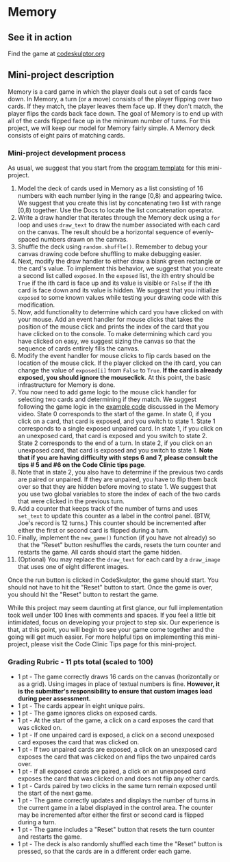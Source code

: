 # Memory

## See it in action
Find the game at [codeskulptor.org](http://www.codeskulptor.org/#user43_ZNjYnjhrUJ_1.py)

## Mini-project description
Memory is a card game in which the player deals out a set of cards face down. In Memory, a turn (or a move) consists of the player flipping over two cards. If they match, the player leaves them face up. If they don't match, the player flips the cards back face down. The goal of Memory is to end up with all of the cards flipped face up in the minimum number of turns. For this project, we will keep our model for Memory fairly simple. A Memory deck consists of eight pairs of matching cards.

### Mini-project development process

As usual, we suggest that you start from the [program template](http://www.codeskulptor.org/#examples-memory_template.py) for this mini-project.

1. Model the deck of cards used in Memory as a list consisting of 16 numbers with each number lying in the range [0,8) and appearing twice. We suggest that you create this list by concatenating two list with range [0,8) together. Use the Docs to locate the list concatenation operator.
2. Write a draw handler that iterates through the Memory deck using a `for` loop and uses `draw_text` to draw the number associated with each card on the canvas. The result should be a horizontal sequence of evenly-spaced numbers drawn on the canvas.
3. Shuffle the deck using `random.shuffle()`. Remember to debug your canvas drawing code before shuffling to make debugging easier.
4. Next, modify the draw handler to either draw a blank green rectangle or the card's value. To implement this behavior, we suggest that you create a second list called `exposed`. In the `exposed` list, the ith entry should be `True` if the ith card is face up and its value is visible or `False` if the ith card is face down and its value is hidden. We suggest that you initialize `exposed` to some known values while testing your drawing code with this modification.
5. Now, add functionality to determine which card you have clicked on with your mouse. Add an event handler for mouse clicks that takes the position of the mouse click and prints the index of the card that you have clicked on to the console. To make determining which card you have clicked on easy, we suggest sizing the canvas so that the sequence of cards entirely fills the canvas.
6. Modify the event handler for mouse clicks to flip cards based on the location of the mouse click. If the player clicked on the ith card, you can change the value of `exposed[i]` from `False` to `True`. **If the card is already exposed, you should ignore the mouseclick**. At this point, the basic infrastructure for Memory is done.
7. You now need to add game logic to the mouse click handler for selecting two cards and determining if they match. We suggest following the game logic in the [example code](http://www.codeskulptor.org/#examples-memory_states.py) discussed in the Memory video. State 0 corresponds to the start of the game. In state 0, if you click on a card, that card is exposed, and you switch to state 1. State 1 corresponds to a single exposed unpaired card. In state 1, if you click on an unexposed card, that card is exposed and you switch to state 2. State 2 corresponds to the end of a turn. In state 2, if you click on an unexposed card, that card is exposed and you switch to state 1. **Note that if you are having difficulty with steps 6 and 7, please consult the tips # 5 and #6 on the Code Clinic tips page**.
8. Note that in state 2, you also have to determine if the previous two cards are paired or unpaired. If they are unpaired, you have to flip them back over so that they are hidden before moving to state 1. We suggest that you use two global variables to store the index of each of the two cards that were clicked in the previous turn.
9. Add a counter that keeps track of the number of turns and uses `set_text` to update this counter as a label in the control panel. (BTW, Joe's record is 12 turns.) This counter should be incremented after either the first or second card is flipped during a turn.
10. Finally, implement the `new_game()` function (if you have not already) so that the "Reset" button reshuffles the cards, resets the turn counter and restarts the game. All cards should start the game hidden.
11. (Optional) You may replace the `draw_text` for each card by a `draw_image` that uses one of eight different images.

Once the run button is clicked in CodeSkulptor, the game should start. You should not have to hit the "Reset" button to start. Once the game is over, you should hit the "Reset" button to restart the game.

While this project may seem daunting at first glance, our full implementation took well under 100 lines with comments and spaces. If you feel a little bit intimidated, focus on developing your project to step six. Our experience is that, at this point, you will begin to see your game come together and the going will get much easier. For more helpful tips on implementing this mini-project, please visit the Code Clinic Tips page for this mini-project.

### Grading Rubric - 11 pts total (scaled to 100)

- 1 pt - The game correctly draws 16 cards on the canvas (horizontally or as a grid). Using images in place of textual numbers is fine. **However, it is the submitter's responsibility to ensure that custom images load during peer assessment.**
- 1 pt - The cards appear in eight unique pairs.
- 1 pt - The game ignores clicks on exposed cards.
- 1 pt - At the start of the game, a click on a card exposes the card that was clicked on.
- 1 pt - If one unpaired card is exposed, a click on a second unexposed card exposes the card that was clicked on.
- 1 pt - If two unpaired cards are exposed, a click on an unexposed card exposes the card that was clicked on and flips the two unpaired cards over.
- 1 pt - If all exposed cards are paired, a click on an unexposed card exposes the card that was clicked on and does not flip any other cards.
- 1 pt - Cards paired by two clicks in the same turn remain exposed until the start of the next game.
- 1 pt - The game correctly updates and displays the number of turns in the current game in a label displayed in the control area. The counter may be incremented after either the first or second card is flipped during a turn.
- 1 pt - The game includes a "Reset" button that resets the turn counter and restarts the game.
- 1 pt - The deck is also randomly shuffled each time the "Reset" button is pressed, so that the cards are in a different order each game.

